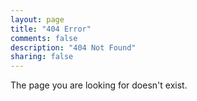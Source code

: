 ```yaml
---
layout: page
title: "404 Error"
comments: false
description: "404 Not Found"
sharing: false
---
```


The page you are looking for doesn't exist.
